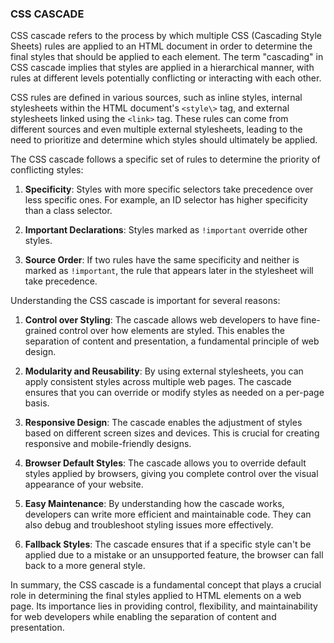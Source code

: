 ### CSS CASCADE

CSS cascade refers to the process by which multiple CSS (Cascading Style Sheets) rules are applied to an HTML document in order to determine the final styles that should be applied to each element. The term "cascading" in CSS cascade implies that styles are applied in a hierarchical manner, with rules at different levels potentially conflicting or interacting with each other.

CSS rules are defined in various sources, such as inline styles, internal stylesheets within the HTML document's `<style\>` tag, and external stylesheets linked using the `<link>` tag. These rules can come from different sources and even multiple external stylesheets, leading to the need to prioritize and determine which styles should ultimately be applied.

The CSS cascade follows a specific set of rules to determine the priority of conflicting styles:

1. **Specificity**: Styles with more specific selectors take precedence over less specific ones. For example, an ID selector has higher specificity than a class selector.

2. **Important Declarations**: Styles marked as `!important` override other styles.

3. **Source Order**: If two rules have the same specificity and neither is marked as `!important`, the rule that appears later in the stylesheet will take precedence.

Understanding the CSS cascade is important for several reasons:

1. **Control over Styling**: The cascade allows web developers to have fine-grained control over how elements are styled. This enables the separation of content and presentation, a fundamental principle of web design.

2. **Modularity and Reusability**: By using external stylesheets, you can apply consistent styles across multiple web pages. The cascade ensures that you can override or modify styles as needed on a per-page basis.

3. **Responsive Design**: The cascade enables the adjustment of styles based on different screen sizes and devices. This is crucial for creating responsive and mobile-friendly designs.

4. **Browser Default Styles**: The cascade allows you to override default styles applied by browsers, giving you complete control over the visual appearance of your website.

5. **Easy Maintenance**: By understanding how the cascade works, developers can write more efficient and maintainable code. They can also debug and troubleshoot styling issues more effectively.

6. **Fallback Styles**: The cascade ensures that if a specific style can't be applied due to a mistake or an unsupported feature, the browser can fall back to a more general style.

In summary, the CSS cascade is a fundamental concept that plays a crucial role in determining the final styles applied to HTML elements on a web page. Its importance lies in providing control, flexibility, and maintainability for web developers while enabling the separation of content and presentation.